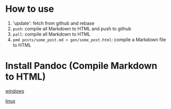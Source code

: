 # How to use
1. 'update': fetch from github and rebase
2. `push`: compile all Markdown to HTML and push to github
3. `pall`:  compile all Markdown to HTML
4. `pmd posts/some_post.md > gen/some_post.html`: compile a Markdown file to HTML

# Install Pandoc (Compile Markdown to HTML)
[windows](https://github.com/jgm/pandoc/releases/download/1.12.4/pandoc-1.12.4-windows.msi)

[linux](https://github.com/jgm/pandoc/archive/1.12.4.tar.gz)
